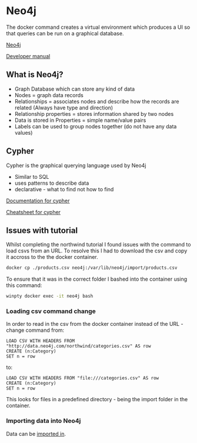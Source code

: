 # Neo4j
The docker command creates a virtual environment which produces a UI so that queries can be run on a graphical database.

[Neo4j]( https://neo4j.com/developer/)

[Developer manual](https://neo4j.com/docs/developer-manual/3.2/)

## What is Neo4j?
* Graph Database which can store any kind of data
* Nodes = graph data records
* Relationships = associates nodes and describe how the records are related (Always have type and direction)
* Relationship properties = stores information shared by two nodes
* Data is stored in Properties = simple name/value pairs
* Labels can be used to group nodes together (do not have any data values)

## Cypher
Cypher is the graphical querying language used by Neo4j
* Similar to SQL
* uses patterns to describe data
* declarative - what to find not how to find

[Documentation for cypher](https://neo4j.com/docs/developer-manual/3.2/cypher/)

[Cheatsheet for cypher](https://neo4j.com/docs/cypher-refcard/3.2/)

## Issues with tutorial
Whilst completing the northwind tutorial I found issues with the command to load csvs from an URL.
To resolve this I had to download the csv and copy it accross to the the docker container.

```bash
docker cp ./products.csv neo4j:/var/lib/neo4j/import/products.csv
```

To ensure that it was in the correct folder I bashed into the container using this command:

```bash
winpty docker exec -it neo4j bash
```

### Loading csv command change
In order to read in the csv from the docker container instead of the URL - change command from:

```
LOAD CSV WITH HEADERS FROM "http://data.neo4j.com/northwind/categories.csv" AS row
CREATE (n:Category)
SET n = row
```
to:
```
LOAD CSV WITH HEADERS FROM "file:///categories.csv" AS row
CREATE (n:Category)
SET n = row
```
This looks for files in a predefined directory - being the import folder in the container.

### Importing data into Neo4j
Data can be [imported in](https://neo4j.com/developer/guide-importing-data-and-etl/).
